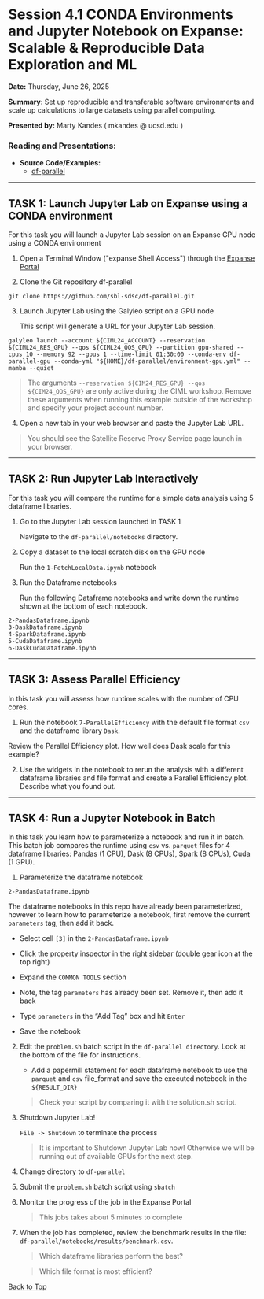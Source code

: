 # Session 4.1 CONDA Environments and Jupyter Notebook on Expanse: Scalable & Reproducible Data Exploration and ML  

**Date:** Thursday, June 26, 2025

**Summary**: Set up reproducible and transferable software environments and scale up calculations to large datasets using parallel computing.

**Presented by:** Marty Kandes  ( mkandes  @  ucsd.edu ) 

### Reading and Presentations:

* **Source Code/Examples:**
  * [df-parallel](https://github.com/sbl-sdsc/df-parallel.git)

-----

## TASK 1: Launch Jupyter Lab on Expanse using a CONDA environment
For this task you will launch a Jupyter Lab session on an Expanse GPU node using a CONDA environment

1. Open a Terminal Window ("expanse Shell Access") through the [Expanse Portal](https://portal.expanse.sdsc.edu/training)

2. Clone the Git repository df-parallel
```
git clone https://github.com/sbl-sdsc/df-parallel.git
```
  
3. Launch Jupyter Lab using the Galyleo script on a GPU node

   This script will generate a URL for your Jupyter Lab session.
```
galyleo launch --account ${CIML24_ACCOUNT} --reservation ${CIML24_RES_GPU} --qos ${CIML24_QOS_GPU} --partition gpu-shared --cpus 10 --memory 92 --gpus 1 --time-limit 01:30:00 --conda-env df-parallel-gpu --conda-yml "${HOME}/df-parallel/environment-gpu.yml" --mamba --quiet
```

> The arguments ```--reservation ${CIM24_RES_GPU} --qos ${CIM24_QOS_GPU}``` are only active during the CIML workshop. Remove these arguments when running this example outside of the workshop and specify your project account number.

4. Open a new tab in your web browser and paste the Jupyter Lab URL.  

> You should see the Satellite Reserve Proxy Service page launch in your browser.

------

## TASK 2: Run Jupyter Lab Interactively
For this task you will compare the runtime for a simple data analysis using 5 dataframe libraries.

1. Go to the Jupyter Lab session launched in TASK 1

    Navigate to the ```df-parallel/notebooks``` directory.

2. Copy a dataset to the local scratch disk on the GPU node

    Run the ```1-FetchLocalData.ipynb``` notebook

3. Run the Dataframe notebooks

    Run the following Dataframe notebooks and write down the runtime shown at the bottom of each notebook.
```
2-PandasDataframe.ipynb
3-DaskDataframe.ipynb
4-SparkDataframe.ipynb
5-CudaDataframe.ipynb
6-DaskCudaDataframe.ipynb
```

-----

## TASK 3: Assess Parallel Efficiency
In this task you will assess how runtime scales with the number of CPU cores.

1. Run the notebook ```7-ParallelEfficiency``` with the default file format ```csv``` and the dataframe library ```Dask```.

Review the Parallel Efficiency plot. How well does Dask scale for this example?

2. Use the widgets in the notebook to rerun the analysis with a different dataframe libraries and file format and create a Parallel Efficiency plot. Describe what you found out.
 
-----

## TASK 4: Run a Jupyter Notebook in Batch
In this task you learn how to parameterize a notebook and run it in batch. This batch job compares the runtime using `csv` vs. `parquet` files for 4 dataframe libraries: Pandas (1 CPU), Dask (8 CPUs), Spark (8 CPUs), Cuda (1 GPU).

1. Parameterize the dataframe notebook
```
2-PandasDataframe.ipynb
```

The dataframe notebooks in this repo have already been parameterized, however to learn how to parameterize a notebook, first remove the current ```parameters``` tag, then add it back.
   
   - Select cell ```[3]``` in the ```2-PandasDataframe.ipynb```

   - Click the property inspector in the right sidebar (double gear icon at the top right)
  
   - Expand the ```COMMON TOOLS``` section

   - Note, the tag ```parameters``` has already been set. Remove it, then add it back

   - Type ```parameters``` in the “Add Tag” box and hit ```Enter```
   
   - Save the notebook


2. Edit the ```problem.sh``` batch script in the ```df-parallel directory```. Look at the bottom of the file for instructions.
   - Add a papermill statement for each dataframe notebook to use the ```parquet```  and ```csv``` file_format and save the executed notebook in the ```${RESULT_DIR}```

   > Check your script by comparing it with the solution.sh script.

3. Shutdown Jupyter Lab!

    ```File -> Shutdown``` to terminate the process

   > It is important to Shutdown Jupyter Lab now! Otherwise we will be running out of available GPUs for the next step.

4. Change directory to ```df-parallel```
   
5. Submit the ```problem.sh``` batch script using ```sbatch```

6. Monitor the progress of the job in the Expanse Portal

   > This jobs takes about 5 minutes to complete

7. When the job has completed, review the benchmark results in the file: `df-parallel/notebooks/results/benchmark.csv`.

   > Which dataframe libraries perform the best?
   
   > Which file format is most efficient?


[Back to Top](#top)
